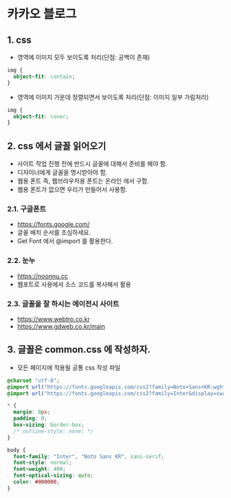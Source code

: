 # 카카오 블로그

## 1. css

- 영역에 이미지 모두 보이도록 처리(단점: 공백이 존재)

```css
img {
  object-fit: contain;
}
```

- 영역에 이미지 가운데 정렬되면서 보이도록 처리(단점: 이미지 일부 가림처리)

```css
img {
  object-fit: cover;
}
```

## 2. css 에서 글꼴 읽어오기

- 사이트 작업 진행 전에 반드시 글꼴에 대해서 준비를 해야 함.
- 디자이너에게 글꼴을 명시받아야 함.
- 웹용 폰트 즉, 웹브라우저용 폰트는 온라인 에서 구함.
- 웹용 폰트가 없으면 우리가 만들어서 사용함.

### 2.1. 구글폰트

- https://fonts.google.com/
- 글꼴 배치 순서를 조심하세요.
- Get Font 에서 @import 를 활용한다.

### 2.2. 눈누

- https://noonnu.cc
- 웹포트로 사용에서 소스 코드를 복사해서 활용

### 2.3. 글꼴을 잘 하시는 에이전시 사이트

- https://www.webtro.co.kr
- https://www.gdweb.co.kr/main

## 3. 글꼴은 common.css 에 작성하자.

- 모든 페이지에 적용될 공통 css 작성 파일

```css
@charset "utf-8";
@import url("https://fonts.googleapis.com/css2?family=Noto+Sans+KR:wght@100..900&display=swap");
@import url("https://fonts.googleapis.com/css2?family=Inter&display=swap");

* {
  margin: 0px;
  padding: 0;
  box-sizing: border-box;
  /* outline-style: none; */
}
```

```css
body {
  font-family: "Inter", "Noto Sans KR", sans-serif;
  font-style: normal;
  font-weight: 400;
  font-optical-sizing: auto;
  color: #000000;
}
```
